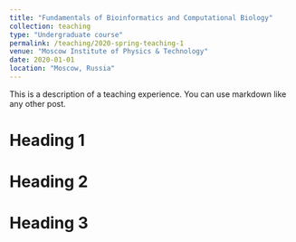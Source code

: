 ```yaml
---
title: "Fundamentals of Bioinformatics and Computational Biology"
collection: teaching
type: "Undergraduate course"
permalink: /teaching/2020-spring-teaching-1
venue: "Moscow Institute of Physics & Technology"
date: 2020-01-01
location: "Moscow, Russia"
---
```


This is a description of a teaching experience. You can use markdown like any other post.

Heading 1
======

Heading 2
======

Heading 3
======